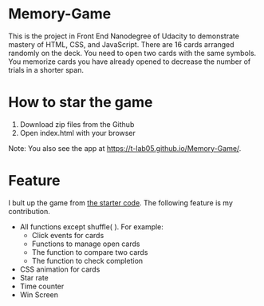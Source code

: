 # Memory-Game
  This is the project in Front End Nanodegree of Udacity to demonstrate mastery of HTML, CSS, and JavaScript.
  There are 16 cards arranged randomly on the deck. You need to open two cards with the same symbols. You memorize cards you have already opened to decrease the number of trials in a shorter span.
  
# How to star the game
 1. Download zip files from the Github
 2. Open index.html with your browser
 
 Note: You also see the app at https://t-lab05.github.io/Memory-Game/.
 
# Feature
  I bult up the game from [the starter code](https://github.com/udacity/fend-project-memory-game). 
  The following feature is my contribution.
  * All functions except shuffle( ). 
    For example:
    * Click events for cards
    * Functions to manage open cards
    * The function to compare two cards
    * The function to check completion
  * CSS animation for cards
  * Star rate
  * Time counter
  * Win Screen
  
  
  


